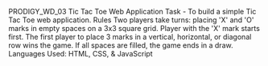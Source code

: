 PRODIGY_WD_03
Tic Tac Toe Web Application
Task - To build a simple Tic Tac Toe web application.
Rules
Two players take turns: placing 'X' and 'O' marks in empty spaces on a 3x3 square grid.
Player with the 'X' mark starts first. The first player to place 3 marks in a vertical, horizontal, or diagonal row wins the game.
If all spaces are filled, the game ends in a draw.
Languages Used: HTML, CSS, & JavaScript
